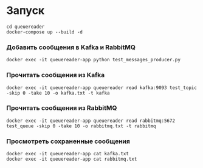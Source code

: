 # Запуск

```
cd queuereader
docker-compose up --build -d
```
### Добавить сообщения в Kafka и RabbitMQ
```
docker exec -it queuereader-app python test_messages_producer.py
```
### Прочитать сообщения из Kafka
```
docker exec -it queuereader-app queuereader read kafka:9093 test_topic -skip 0 -take 10 -o kafka.txt -t kafka
```
### Прочитать сообщения из RabbitMQ
```
docker exec -it queuereader-app queuereader read rabbitmq:5672 test_queue -skip 0 -take 10 -o rabbitmq.txt -t rabbitmq
```
### Просмотреть сохраненные сообщения
```
docker exec -it queuereader-app cat kafka.txt
docker exec -it queuereader-app cat rabbitmq.txt
```
